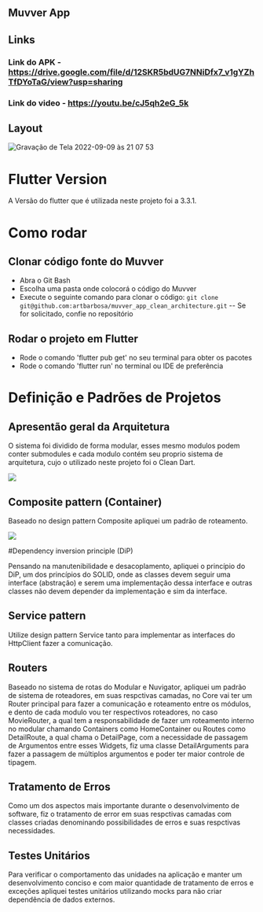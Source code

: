 ## Muvver App

## Links 

### Link do APK - https://drive.google.com/file/d/12SKR5bdUG7NNiDfx7_v1gYZhTfDYoTaG/view?usp=sharing

### Link do video - https://youtu.be/cJ5qh2eG_5k

## Layout

![Gravação de Tela 2022-09-09 às 21 07 53](https://user-images.githubusercontent.com/91624613/189461582-5c986670-42ea-46b5-b7c9-d2be9b42bf02.gif)

# Flutter Version
A Versão do flutter que é utilizada neste projeto foi a 3.3.1.

# Como rodar

## Clonar código fonte do Muvver

- Abra o Git Bash
- Escolha uma pasta onde colocorá o código do Muvver
- Execute o seguinte comando para clonar o código: `git clone git@github.com:artbarbosa/muvver_app_clean_architecture.git`
-- Se for solicitado, confie no repositório


## Rodar o projeto em Flutter

- Rode o comando 'flutter pub get' no seu terminal para obter os pacotes
- Rode o comando 'flutter run' no terminal ou IDE de preferência

# Definição e Padrões de Projetos

## Apresentão geral da Arquitetura
O sistema foi dividido de forma modular, esses mesmo modulos podem conter submodules e cada modulo contém seu proprio sistema de arquitetura, cujo o utilizado neste projeto foi o Clean Dart.

![](https://user-images.githubusercontent.com/53379557/175559723-dafd93a1-2420-46c5-b1e7-ac814bcf4f2e.png)

## Composite pattern (Container)

Baseado no design pattern Composite apliquei um padrão de roteamento.

![](https://miro.medium.com/max/1200/1*87h2uhCJ5qztBNwfck2b6g.jpeg)

#Dependency inversion principle (DiP)

Pensando na manutenibilidade e desacoplamento, apliquei o princípio do DiP, um dos princípios do SOLID, onde as classes devem seguir uma interface (abstração) e serem uma implementação dessa interface e outras classes não devem depender da implementação e sim da interface.

## Service pattern

Utilize design pattern Service tanto para implementar as interfaces do HttpClient fazer a comunicação.

## Routers 

Baseado no sistema de rotas do Modular e Nuvigator, apliquei um padrão de sistema de roteadores, em suas respctivas camadas, no Core vai ter um Router principal para fazer a comunicação e roteamento entre os módulos, e dento de cada modulo vou ter respectivos roteadores, no caso MovieRouter, a qual tem a responsabilidade de fazer um roteamento interno no modular chamando Containers como HomeContainer ou Routes como DetailRoute, a qual chama o DetailPage, com a necessidade de passagem de Argumentos entre esses Widgets, fiz uma classe DetailArguments para fazer a passagem de múltiplos argumentos e poder ter maior controle de tipagem.

## Tratamento de Erros 

Como um dos aspectos mais importante durante o desenvolvimento de software, fiz o tratamento de error em suas respctivas camadas com classes criadas denominando possibilidades de erros e suas respctivas necessidades.

## Testes Unitários 

Para verificar o comportamento das unidades na aplicação e manter um desenvolvimento conciso e com maior quantidade de tratamento de erros e exceções apliquei testes unitários utilizando mocks para não criar dependência de dados externos.
